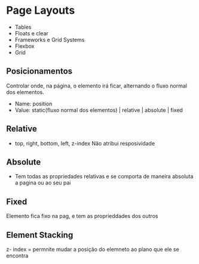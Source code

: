 # Page Layouts

- Tables
- Floats e clear
- Frameworks e Grid Systems
- Flexbox
- Grid

## Posicionamentos

Controlar onde, na página, o elemento irá ficar, alternando o fluxo normal dos elementos.

- Name: position
- Value: static(fluxo normal dos elementos) | relative | absolute | fixed

## Relative

- top, right, bottom, left, z-index
  Não atribui resposividade

## Absolute

- Tem todas as propriedades relativas e se comporta de maneira absoluta a pagina ou ao seu pai

## Fixed

Elemento fica fixo na pag, e tem as proprieddades dos outros

## Element Stacking

z- index = permnite mudar a posição do elemneto ao plano que ele se encontra
